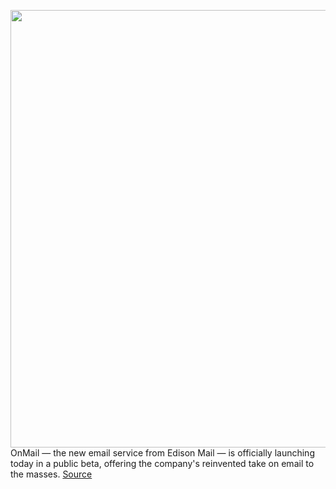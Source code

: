 <img src='https://cdn.vox-cdn.com/thumbor/Z6KP5JRgOARECcVdXhjtGBKjAMU=/0x0:2000x1000/1200x800/filters:focal(207x212:527x532)/cdn.vox-cdn.com/uploads/chorus_image/image/67318997/onmail_1.0.png' width='700px' /><br/>
OnMail — the new email service from Edison Mail — is officially launching today in a public beta, offering the company's reinvented take on email to the masses.
<a href='https://www.theverge.com/2020/8/31/21405753/onmail-email-service-edison-mail-launch-public-beta-paid-free'> Source <a/>
